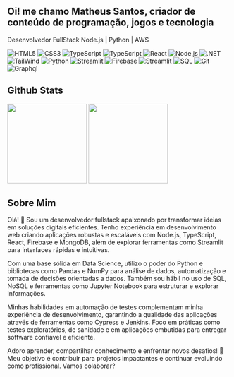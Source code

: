 ## Oi! me chamo Matheus Santos, criador de conteúdo de programação, jogos e tecnologia

Desenvolvedor FullStack Node.js | Python | AWS

![HTML5](https://img.shields.io/badge/HTML5-000?style=for-the-badge&logo=html5)
![CSS3](https://img.shields.io/badge/CSS3-000?style=for-the-badge&logo=css3&logoColor=264CE4)
![TypeScript](https://img.shields.io/badge/Javascript-000?style=for-the-badge&logo=javascript)
![TypeScript](https://img.shields.io/badge/TypeScript-000?style=for-the-badge&logo=typescript)
![React](https://img.shields.io/badge/react-000?style=for-the-badge&logo=react)
![Node.js](https://img.shields.io/badge/Node.js-000?style=for-the-badge&logo=node.js&logoColor=76ad64)
![.NET](https://img.shields.io/badge/.net-black?style=for-the-badge&logo=dotnet)
![TailWind](https://img.shields.io/badge/TailWind-000?style=for-the-badge&logo=TailWindcss)
![Python](https://img.shields.io/badge/Python-000?style=for-the-badge&logo=python)
![Streamlit](https://img.shields.io/badge/Streamlit-000?style=for-the-badge&logo=streamlit)
![Firebase](https://img.shields.io/badge/firebase-000?style=for-the-badge&logo=firebase&logoColor=ffcc26)
![Streamlit](https://img.shields.io/badge/mongodb-000?style=for-the-badge&logo=mongodb)
![SQL](https://img.shields.io/badge/MySQL-000?style=for-the-badge&logo=mysql&logoColor=823085) 
![Git](https://img.shields.io/badge/Git-000.svg?style=for-the-badge&logo=Git&logoColor=F05032)
![Graphql](https://img.shields.io/badge/graphql-000?style=for-the-badge&logo=graphql&logoColor=e73aaf) 


## Github Stats
<div>
  <img height="180em" src="https://github-readme-stats.vercel.app/api?username=Matheus153&theme=react&show_icons=true"/>
  <img height="180em" src="https://github-readme-stats-git-masterrstaa-rickstaa.vercel.app/api/top-langs/?username=Matheus153&layout=compact&theme=react&show_icons=true)"/>
</div>

## Sobre Mim

Olá! 👋 Sou um desenvolvedor fullstack apaixonado por transformar ideias em soluções digitais eficientes. Tenho experiência em desenvolvimento web criando aplicações robustas e escaláveis com Node.js, TypeScript, React, Firebase e MongoDB, além de explorar ferramentas como Streamlit para interfaces rápidas e intuitivas.

Com uma base sólida em Data Science, utilizo o poder do Python e bibliotecas como Pandas e NumPy para análise de dados, automatização e tomada de decisões orientadas a dados. Também sou hábil no uso de SQL, NoSQL e ferramentas como Jupyter Notebook para estruturar e explorar informações.

Minhas habilidades em automação de testes complementam minha experiência de desenvolvimento, garantindo a qualidade das aplicações através de ferramentas como Cypress e Jenkins. Foco em práticas como testes exploratórios, de sanidade e em aplicações embutidas para entregar software confiável e eficiente.

Adoro aprender, compartilhar conhecimento e enfrentar novos desafios! 🚀 Meu objetivo é contribuir para projetos impactantes e continuar evoluindo como profissional. Vamos colaborar?


